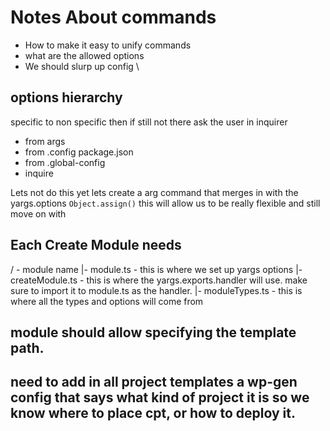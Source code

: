 # Notes About commands

- How to make it easy to unify commands
- what are the allowed options
- We should slurp up config \

## options hierarchy

specific to non specific then if still not there ask the user in inquirer

- from args
- from .config package.json
- from .global-config
- inquire

Lets not do this yet
lets create a arg command that merges in with the yargs.options `Object.assign()`
this will allow us to be really flexible and still move on with

## Each Create Module needs

/ - module name
|- module.ts - this is where we set up yargs options
|- createModule.ts - this is where the yargs.exports.handler will use. make sure to import it to module.ts as the handler.
|- moduleTypes.ts - this is where all the types and options will come from

## module should allow specifying the template path.

## need to add in all project templates a wp-gen config that says what kind of project it is so we know where to place cpt, or how to deploy it.

